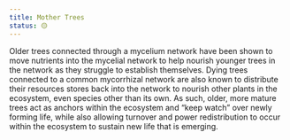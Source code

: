 ```yaml
---
title: Mother Trees
status: 🟡
---
```


Older trees connected through a mycelium network have been shown to move nutrients into the mycelial network to help nourish younger trees in the network as they struggle to establish themselves. Dying trees connected to a common mycorrhizal network are also known to distribute their resources stores back into the network to nourish other plants in the ecosystem, even species other than its own. As such, older, more mature trees act as anchors within the ecosystem and “keep watch” over newly forming life, while also allowing turnover and power redistribution to occur within the ecosystem to sustain new life that is emerging.
